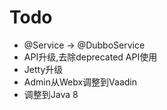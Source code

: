 Todo
================

* @Service -> @DubboService
* API升级,去除deprecated API使用
* Jetty升级
* Admin从Webx调整到Vaadin
* 调整到Java 8